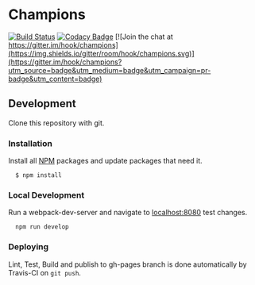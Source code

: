 # Champions

[![Build Status](https://travis-ci.org/hook/champions.svg?branch=master)](https://travis-ci.org/hook/champions)
[![Codacy Badge](https://api.codacy.com/project/badge/grade/baba36c6f40645d78a4479a2d5e51e8f)](https://www.codacy.com/app/gabrielhook/champions)
[![Join the chat at https://gitter.im/hook/champions](https://img.shields.io/gitter/room/hook/champions.svg)](https://gitter.im/hook/champions?utm_source=badge&utm_medium=badge&utm_campaign=pr-badge&utm_content=badge)

## Development

  Clone this repository with git.

### Installation

  Install all [NPM](https://www.npmjs.com/) packages and update packages that need it.

```
  $ npm install
```


### Local Development

  Run a webpack-dev-server and navigate to [localhost:8080](http://localhost:8080) test changes. 

```
  npm run develop
```
### Deploying

  Lint, Test, Build and publish to gh-pages branch is done automatically by Travis-CI on `git push`.

